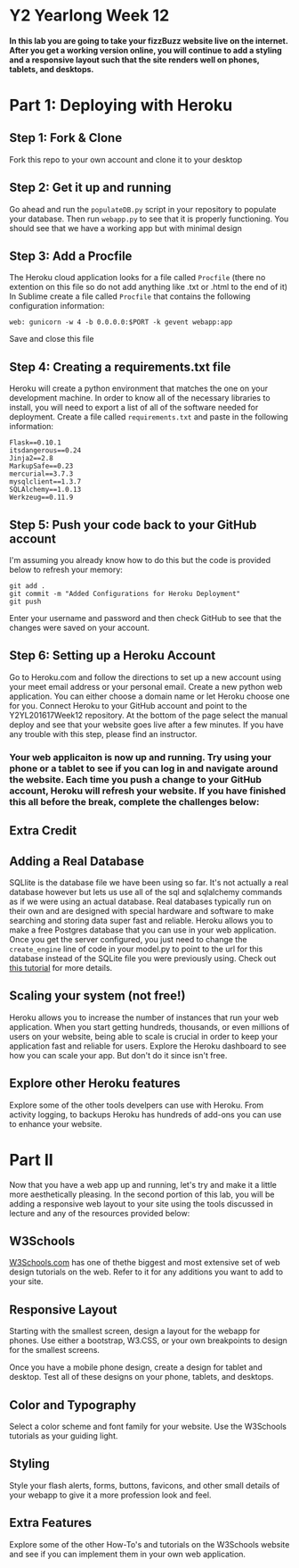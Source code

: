 # Y2 Yearlong Week 12

#### In this lab you are going to take your fizzBuzz website live on the internet.  After you get a working version online, you will continue to add a styling and a responsive layout such that the site renders well on phones, tablets, and desktops.  

# Part 1: Deploying with Heroku

## Step 1:  Fork & Clone
Fork this repo to your own account and clone it to your desktop

## Step 2: Get it up and running
Go ahead and run the ```populateDB.py``` script in your repository to populate your database.  Then run ```webapp.py``` to see that it is properly functioning.  You should see that we have a working app but with minimal design

## Step 3:  Add a Procfile
The Heroku cloud application looks for a file called ```Procfile``` (there no extention on this file so do not add anything like .txt or .html to the end of it) In Sublime create a file called ```Procfile``` that contains the following configuration information:

```
web: gunicorn -w 4 -b 0.0.0.0:$PORT -k gevent webapp:app

```

Save and close this file

## Step 4: Creating a requirements.txt file
Heroku will create a python environment that matches the one on your development machine.  In order to know all of the necessary libraries to install, you will need to export a list of all of the software needed for deployment. Create a file called ```requirements.txt``` and paste in the following information:

```
Flask==0.10.1
itsdangerous==0.24
Jinja2==2.8
MarkupSafe==0.23
mercurial==3.7.3
mysqlclient==1.3.7
SQLAlchemy==1.0.13
Werkzeug==0.11.9
```

## Step 5:  Push your code back to your GitHub account
I'm assuming you already know how to do this but the code is provided below to refresh your memory:

```
git add .
git commit -m "Added Configurations for Heroku Deployment"
git push

```
Enter your username and password and then check GitHub to see that the changes were saved on your account.

## Step 6:  Setting up a Heroku Account
Go to Heroku.com and follow the directions to set up a new account using your meet email address or your personal email.  Create a new python web application. You can either choose a domain name or let Heroku choose one for you.  Connect Heroku to your GitHub account and point to the Y2YL201617Week12 repository.  At the bottom of the page select the manual deploy and see that your website goes live after a few minutes.  If you have any trouble with this step, please find an instructor.


### Your web applicaiton is now up and running. Try using your phone or a tablet to see if you can log in and navigate around the website. Each time you push a change to your GitHub account, Heroku will refresh your website. If you have finished this all before the break, complete the challenges below:


## Extra Credit 

## Adding a Real Database
SQLlite is the database file we have been using so far.  It's not actually a real database however but lets us use all of the sql and sqlalchemy commands as if we were using an actual database.  Real databases typically run on their own and are designed with special hardware and software to make searching and storing data super fast and reliable.  Heroku allows you to make a free Postgres database that you can use in your web application.  Once you get the server configured, you just need to change the ```create_engine``` line of code in your model.py to point to the url for this database instead of the SQLite file you were previously using.  Check out [this tutorial](http://killtheyak.com/use-postgresql-with-django-flask/) for more details. 

## Scaling your system (not free!)
Heroku allows you to increase the number of instances that run your web application.  When you start getting hundreds, thousands, or even millions of users on your website, being able to scale is crucial in order to keep your application fast and reliable for users.  Explore the Heroku dashboard to see how you can scale your app. But don't do it since isn't free.  

## Explore other Heroku features
Explore some of the other tools develpers can use with Heroku. From activity logging, to backups Heroku has hundreds of add-ons you can use to enhance your website.  


# Part II
Now that you have a web app up and running, let's try and make it a little more aesthetically pleasing. In the second portion of this lab, you will be adding a responsive web layout to your site using the tools discussed in lecture and any of the resources provided below:

## W3Schools
[W3Schools.com](http://www.w3schools.com) has one of thethe biggest and most extensive set of web design tutorials on the web. Refer to it for any additions you want to add to your site.

## Responsive Layout
Starting with the smallest screen, design a layout for the webapp for phones.  Use either a bootstrap, W3.CSS, or your own breakpoints to design for the smallest screens.

Once you have a mobile phone design, create a design for tablet and desktop. Test all of these designs on your phone, tablets, and desktops.  

## Color and Typography
Select a color scheme and font family for your website. Use the W3Schools tutorials as your guiding light. 

## Styling
Style your flash alerts, forms, buttons, favicons, and other small details of your webapp to give it a more profession look and feel.  

## Extra Features
Explore some of the other How-To's and tutorials on the W3Schools website and see if you can implement them in your own web application.  
